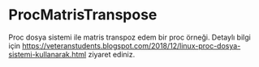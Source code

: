# ProcMatrisTranspose
Proc dosya sistemi ile matris transpoz edem bir proc örneği. Detaylı bilgi için 
https://veteranstudents.blogspot.com/2018/12/linux-proc-dosya-sistemi-kullanarak.html 
ziyaret ediniz.
